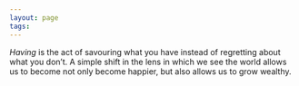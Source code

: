 ```yaml
---
layout: page
tags: 
---
```


*Having* is the act of savouring what you have instead of regretting about what you don’t. A simple shift in the lens in which we see the world allows us to become not only become happier, but also allows us to grow wealthy.